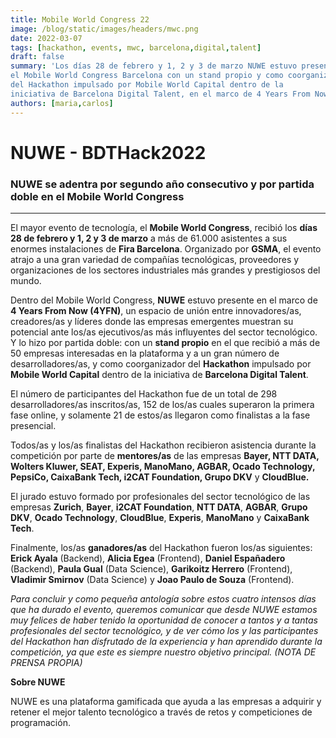 ```yaml
---
title: Mobile World Congress 22
image: /blog/static/images/headers/mwc.png
date: 2022-03-07
tags: [hackathon, events, mwc, barcelona,digital,talent]
draft: false
summary: 'Los días 28 de febrero y 1, 2 y 3 de marzo NUWE estuvo presente en 
el Mobile World Congress Barcelona con un stand propio y como coorganizador 
del Hackathon impulsado por Mobile World Capital dentro de la
iniciativa de Barcelona Digital Talent, en el marco de 4 Years From Now'
authors: [maria,carlos]
---
```


# NUWE - BDTHack2022

### NUWE se adentra por segundo año consecutivo y por partida doble en el Mobile World Congress

---

El mayor evento de tecnología, el **Mobile World Congress**, recibió los **días 28 de febrero y 1, 2 y 3 de marzo** a más de 61.000 asistentes a sus enormes instalaciones de **Fira Barcelona**. Organizado por **GSMA**, el evento atrajo a una gran variedad de compañías tecnológicas, proveedores y organizaciones de los sectores industriales más grandes y prestigiosos del mundo.

Dentro del Mobile World Congress, **NUWE** estuvo presente en el marco de **4 Years From Now (4YFN)**, un espacio de unión entre innovadores/as, creadores/as y líderes donde las empresas emergentes muestran su potencial ante los/as ejecutivos/as más influyentes del sector tecnológico. Y lo hizo por partida doble: con un **stand propio** en el que recibió a más de 50 empresas interesadas en la plataforma y a un gran número de desarrolladores/as, y como coorganizador del **Hackathon** impulsado por **Mobile World Capital** dentro de la iniciativa de **Barcelona Digital Talent**.

El número de participantes del Hackathon fue de un total de 298 desarrolladores/as inscritos/as, 152 de los/as cuales superaron la primera fase online, y solamente 21 de estos/as llegaron como finalistas a la fase presencial.

Todos/as y los/as finalistas del Hackathon recibieron asistencia durante la competición por parte de **mentores/as** de las empresas **Bayer, NTT DATA, Wolters Kluwer, SEAT, Experis, ManoMano, AGBAR, Ocado Technology, PepsiCo, CaixaBank Tech, i2CAT Foundation, Grupo DKV** y **CloudBlue.**

El jurado estuvo formado por profesionales del sector tecnológico de las empresas **Zurich**, **Bayer**, **i2CAT Foundation**, **NTT DATA**, **AGBAR**, **Grupo DKV**, **Ocado Technology**, **CloudBlue**, **Experis**, **ManoMano** y **CaixaBank Tech**.

Finalmente, los/as **ganadores/as** del Hackathon fueron los/as siguientes: **Erick Ayala** (Backend), **Alicia Egea** (Frontend), **Daniel Españadero** (Backend), **Paula Gual** (Data Science), **Garikoitz Herrero** (Frontend), **Vladimir Smirnov** (Data Science) y **Joao Paulo de Souza** (Frontend).

_Para concluir y como pequeña antología sobre estos cuatro intensos días que ha durado el evento, queremos comunicar que desde NUWE estamos muy felices de haber tenido la oportunidad de conocer a tantos y a tantas profesionales del sector tecnológico, y de ver cómo los y las participantes del Hackathon han disfrutado de la experiencia y han aprendido durante la competición, ya que este es siempre nuestro objetivo principal. (NOTA DE PRENSA PROPIA)_

**Sobre NUWE**

NUWE es una plataforma gamificada que ayuda a las empresas a adquirir y retener el mejor talento tecnológico a través de retos y competiciones de programación.
